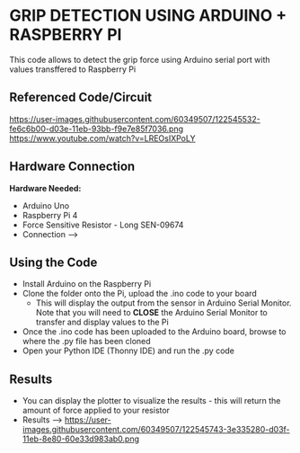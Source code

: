 # GRIP DETECTION USING ARDUINO + RASPBERRY PI
This code allows to detect the grip force using Arduino serial port with values transffered to Raspberry Pi

## Referenced Code/Circuit
https://user-images.githubusercontent.com/60349507/122545532-fe6c6b00-d03e-11eb-93bb-f9e7e85f7036.png
https://www.youtube.com/watch?v=LREOsIXPoLY

## Hardware Connection
**Hardware Needed:**
- Arduino Uno
- Raspberry Pi 4
- Force Sensitive Resistor - Long SEN-09674
- Connection --> 

## Using the Code
- Install Arduino on the Raspberry Pi 
- Clone the folder onto the Pi, upload the .ino code to your board
  - This will display the output from the sensor in Arduino Serial Monitor. Note that you will need to **CLOSE** the Arduino Serial Monitor to transfer and display values to the Pi
- Once the .ino code has been uploaded to the Arduino board, browse to where the .py file has been cloned
- Open your Python IDE (Thonny IDE) and run the .py code 

## Results
- You can display the plotter to visualize the results - this will return the amount of force applied to your resistor
- Results --> https://user-images.githubusercontent.com/60349507/122545743-3e335280-d03f-11eb-8e80-60e33d983ab0.png

